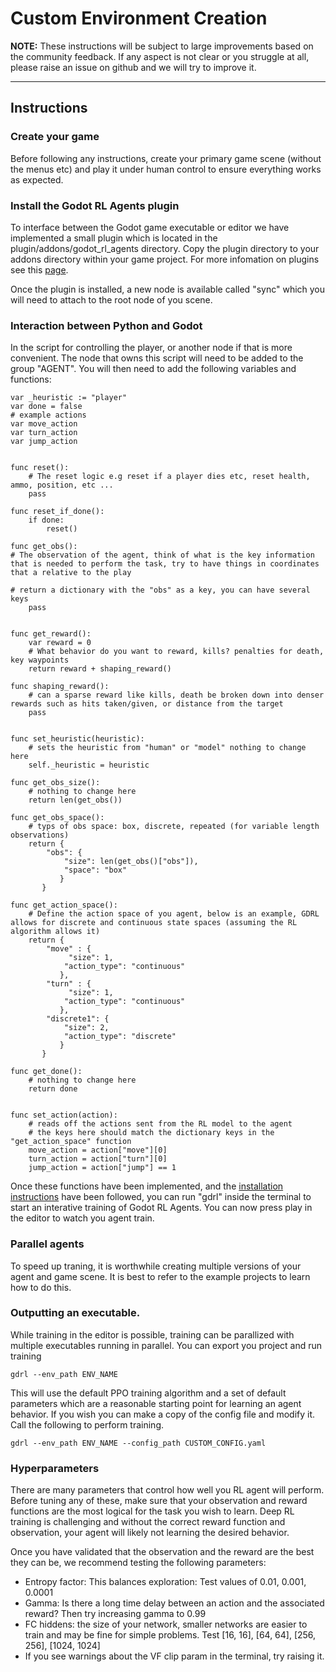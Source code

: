 
# Custom Environment Creation
**NOTE:** These instructions will be subject to large improvements based on the community feedback. If any aspect is not clear or you struggle at all, please raise an issue on github and we will try to improve it.
****

## Instructions

### Create your game
Before following any instructions, create your primary game scene (without the menus etc) and play it under human control to ensure everything works as expected.

### Install the Godot RL Agents plugin
To interface between the Godot game executable or editor we have implemented a small plugin which is located in the plugin/addons/godot_rl_agents directory. Copy the plugin directory to your addons directory within your game project. For more infomation on plugins see this [page](https://docs.godotengine.org/en/stable/tutorials/plugins/editor/installing_plugins.html).

Once the plugin is installed, a new node is available called "sync" which you will need to attach to the root node of you scene.
### Interaction between Python and Godot
In the script for controlling the player, or another node if that is more convenient. The node that owns this script will need to be added to the group "AGENT". You will then need to add the following variables and functions:

```
var _heuristic := "player"
var done = false
# example actions
var move_action
var turn_action
var jump_action


func reset():
    # The reset logic e.g reset if a player dies etc, reset health, ammo, position, etc ...
    pass

func reset_if_done():
    if done:
        reset()

func get_obs():
# The observation of the agent, think of what is the key information that is needed to perform the task, try to have things in coordinates that a relative to the play

# return a dictionary with the "obs" as a key, you can have several keys
    pass
    

func get_reward():
    var reward = 0
    # What behavior do you want to reward, kills? penalties for death, key waypoints
    return reward + shaping_reward()

func shaping_reward():
    # can a sparse reward like kills, death be broken down into denser rewards such as hits taken/given, or distance from the target
    pass


func set_heuristic(heuristic):
    # sets the heuristic from "human" or "model" nothing to change here
    self._heuristic = heuristic

func get_obs_size():
    # nothing to change here
    return len(get_obs())
   
func get_obs_space():
    # typs of obs space: box, discrete, repeated (for variable length observations)
    return {
        "obs": {
            "size": len(get_obs()["obs"]),
            "space": "box"
           }
       }

func get_action_space():
    # Define the action space of you agent, below is an example, GDRL allows for discrete and continuous state spaces (assuming the RL algorithm allows it)
    return {
        "move" : {
             "size": 1,
            "action_type": "continuous"
           },        
        "turn" : {
             "size": 1,
            "action_type": "continuous"
           },
        "discrete1": {
            "size": 2,
            "action_type": "discrete"
           }
       }

func get_done():
    # nothing to change here
    return done


func set_action(action):
    # reads off the actions sent from the RL model to the agent
    # the keys here should match the dictionary keys in the "get_action_space" function
    move_action = action["move"][0]
    turn_action = action["turn"][0]
    jump_action = action["jump"] == 1

```

Once these functions have been implemented, and the [installation instructions](../docs/INSTALLATION.md) have been followed, you can run "gdrl" inside the terminal to start an interative training of Godot RL Agents. You can now press play in the editor to watch you agent train. 


### Parallel agents
To speed up traning, it is worthwhile creating multiple versions of your agent and game scene. It is best to refer to the example projects to learn how to do this.
### Outputting an executable.

While training in the editor is possible, training can be parallized with multiple executables running in parallel. You can export you project and run training

```
gdrl --env_path ENV_NAME
```

This will use the default PPO training algorithm and a set of default parameters which are a reasonable starting point for learning an agent behavior. If you wish you can make a copy of the config file and modify it. Call the following to perform training.

```
gdrl --env_path ENV_NAME --config_path CUSTOM_CONFIG.yaml
```

### Hyperparameters 
There are many parameters that control how well you RL agent will perform. Before tuning any of these, make sure that your observation and reward functions are the most logical for the task you wish to learn. Deep RL training is challenging and without the correct reward function and observation, your agent will likely not learning the desired behavior.

Once you have validated that the observation and the reward are the best they can be, we recommend testing the following parameters: 
* Entropy factor: This balances exploration: Test values of 0.01, 0.001, 0.0001
* Gamma: Is there a long time delay between an action and the associated reward? Then try increasing gamma to 0.99
* FC hiddens: the size of your network, smaller networks are easier to train and may be fine for simple problems. Test [16, 16], [64, 64], [256, 256], [1024, 1024]
* If you see warnings about the VF clip param in the terminal, try raising it.


